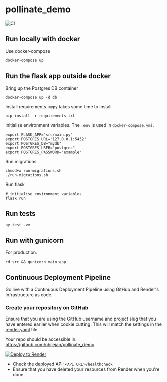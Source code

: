 # pollinate_demo

![CI](https://github.com/nhjiejan/pollinate_demo/workflows/CI/badge.svg?branch=master)

## Run locally with docker

Use docker-compose
```
docker-compose up
```

## Run the flask app outside docker

Bring up the Postgres DB container
```
docker-compose up -d db
```

Install requirements.
`mypy` takes some time to install
```
pip install -r requirements.txt
```

Initialise environment variables. The `.env` is used in `docker-compose.yml`.
```
export FLASK_APP="src/main.py"
export POSTGRES_URL="127.0.0.1:5432"
export POSTGRES_DB="mydb"
export POSTGRES_USER="postgres"
export POSTGRES_PASSWORD="example"
```

Run migrations
```
chmod+x run-migrations.sh
./run-migrations.sh
```

Run flask
```
# initialise environment variables
flask run
```

## Run tests

```
py.test -vv
```


## Run with gunicorn
For production.
```
cd src && gunicorn main:app
```

## Continuous Deployment Pipeline

Go live with a Continuous Deployment Pipeline using GitHub and Render's Infrastructure as code.

### Create your repository on GitHub

Ensure that you are using the GitHub username and project slug that you have entered earlier when cookie cutting.
This will match the settings in the [render.yaml](render.yaml) file.

Your repo should be accessible in: https://github.com/nhjiejan/pollinate_demo

[![Deploy to Render](https://render.com/images/deploy-to-render-button.svg)](https://render.com/deploy)

* Check the deployed API: `<API URL>/healthcheck`
* Ensure that you have deleted your resources from Render when you're done.
